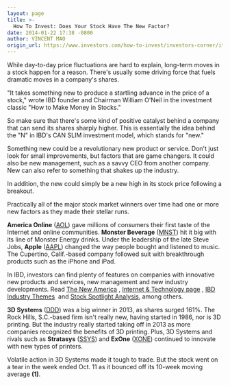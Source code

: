 ```yaml
---
layout: page
title: >-
  How To Invest: Does Your Stock Have The New Factor?
date: 2014-01-22 17:38 -0800
author: VINCENT MAO
origin_url: https://www.investors.com/how-to-invest/investors-corner/it-takes-something-new-to-drive-a-stock/
---
```


While day-to-day price fluctuations are hard to explain, long-term moves in a stock happen for a reason. There's usually some driving force that fuels dramatic moves in a company's shares.

"It takes something new to produce a startling advance in the price of a stock," wrote IBD founder and Chairman William O'Neil in the investment classic "How to Make Money in Stocks."

So make sure that there's some kind of positive catalyst behind a company that can send its shares sharply higher. This is essentially the idea behind the "N" in IBD's CAN SLIM investment model, which stands for "new."

Something new could be a revolutionary new product or service. Don't just look for small improvements, but factors that are game changers. It could also be new management, such as a savvy CEO from another company. New can also refer to something that shakes up the industry.

In addition, the new could simply be a new high in its stock price following a breakout.

Practically all of the major stock market winners over time had one or more new factors as they made their stellar runs.

**America Online** ([AOL](https://research.investors.com/quote.aspx?symbol=AOL)) gave millions of consumers their first taste of the Internet and online communities. **Monster Beverage** ([MNST](https://research.investors.com/quote.aspx?symbol=MNST)) hit it big with its line of Monster Energy drinks. Under the leadership of the late Steve Jobs, **Apple** ([AAPL](https://research.investors.com/quote.aspx?symbol=AAPL)) changed the way people bought and listened to music. The Cupertino, Calif.-based company followed suit with breakthrough products such as the iPhone and iPad.

In IBD, investors can find plenty of features on companies with innovative new products and services, new management and new industry developments. Read [The New America](http://news.investors.com/business/new-america.htm) , [Internet & Technology page](http://news.investors.com/technology.aspx?nav=secondNewsTechnology) , [IBD Industry Themes](http://news.investors.com/investing/ibd-industry-themes.htm)  and [Stock Spotlight Analysis](http://news.investors.com/investing/stock-spotlight.htm), among others.

**3D Systems** ([DDD](https://research.investors.com/quote.aspx?symbol=DDD)) was a big winner in 2013, as shares surged 161%. The Rock Hills, S.C.-based firm isn't really new, having started in 1986, nor is 3D printing. But the industry really started taking off in 2013 as more companies recognized the benefits of 3D printing. Plus, 3D Systems and rivals such as **Stratasys** ([SSYS](https://research.investors.com/quote.aspx?symbol=SSYS)) and **ExOne** ([XONE](https://research.investors.com/quote.aspx?symbol=XONE)) continued to innovate with new types of printers.

Volatile action in 3D Systems made it tough to trade. But the stock went on a tear in the week ended Oct. 11 as it bounced off its 10-week moving average **(1)**.
